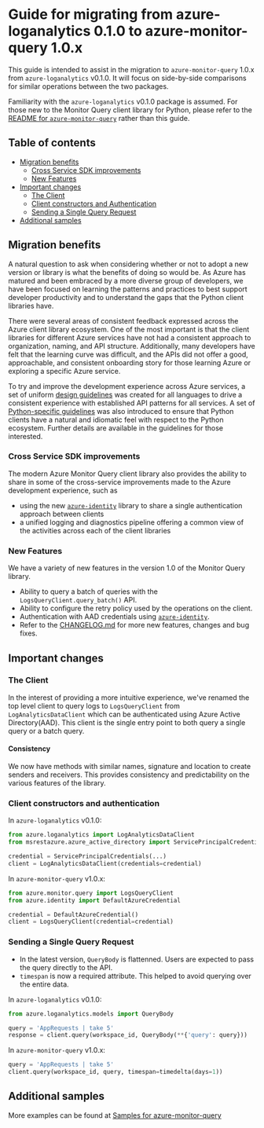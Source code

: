 # Guide for migrating from azure-loganalytics 0.1.0 to azure-monitor-query 1.0.x
This guide is intended to assist in the migration to `azure-monitor-query` 1.0.x from `azure-loganalytics` v0.1.0.
It will focus on side-by-side comparisons for similar operations between the two packages.

Familiarity with the `azure-loganalytics` v0.1.0 package is assumed.
For those new to the Monitor Query client library for Python, please refer to the [README for `azure-monitor-query`](https://github.com/Azure/azure-sdk-for-python/blob/main/sdk/monitor/azure-monitor-query/README.md) rather than this guide.

## Table of contents

* [Migration benefits](#migration-benefits)
    - [Cross Service SDK improvements](#cross-service-sdk-improvements)
    - [New Features](#new-features)
* [Important changes](#important-changes)
    - [The Client](#the-client)
    - [Client constructors and Authentication](#client-constructors-and-authentication)
    - [Sending a Single Query Request](#sending-a-single-query-request)
* [Additional samples](#additional-samples)

## Migration benefits

A natural question to ask when considering whether or not to adopt a new version or library is what
the benefits of doing so would be. As Azure has matured and been embraced by a more diverse group of developers,
we have been focused on learning the patterns and practices to best support developer productivity and
to understand the gaps that the Python client libraries have.

There were several areas of consistent feedback expressed across the Azure client library ecosystem.
One of the most important is that the client libraries for different Azure services have not had a
consistent approach to organization, naming, and API structure. Additionally, many developers have felt
that the learning curve was difficult, and the APIs did not offer a good, approachable,
and consistent onboarding story for those learning Azure or exploring a specific Azure service.

To try and improve the development experience across Azure services,
a set of uniform [design guidelines](https://azure.github.io/azure-sdk/general_introduction.html) was created
for all languages to drive a consistent experience with established API patterns for all services.
A set of [Python-specific guidelines](https://azure.github.io/azure-sdk/python/guidelines/index.html) was also introduced to ensure
that Python clients have a natural and idiomatic feel with respect to the Python ecosystem.
Further details are available in the guidelines for those interested.

### Cross Service SDK improvements

The modern Azure Monitor Query client library also provides the ability to share in some of the cross-service improvements made to the Azure development experience, such as
- using the new [`azure-identity`](https://github.com/Azure/azure-sdk-for-python/blob/main/sdk/identity/azure-identity/README.md) library
to share a single authentication approach between clients
- a unified logging and diagnostics pipeline offering a common view of the activities across each of the client libraries

### New Features

We have a variety of new features in the version 1.0 of the Monitor Query library.

- Ability to query a batch of queries with the `LogsQueryClient.query_batch()` API.
- Ability to configure the retry policy used by the operations on the client.
- Authentication with AAD credentials using [`azure-identity`](https://github.com/Azure/azure-sdk-for-python/blob/main/sdk/identity/azure-identity/README.md).
- Refer to the [CHANGELOG.md](https://github.com/Azure/azure-sdk-for-python/blob/main/sdk/monitor/azure-monitor-query/CHANGELOG.md) for more new features, changes and bug fixes.

## Important changes

### The Client

In the interest of providing a more intuitive experience, we've renamed the top level client to query logs to `LogsQueryClient` from `LogAnalyticsDataClient` which can be authenticated using Azure Active Directory(AAD). This client is the single entry point to both query a single query or a batch query.

#### Consistency
We now have methods with similar names, signature and location to create senders and receivers.
This provides consistency and predictability on the various features of the library.

### Client constructors and authentication

In `azure-loganalytics` v0.1.0:

```python
from azure.loganalytics import LogAnalyticsDataClient
from msrestazure.azure_active_directory import ServicePrincipalCredentials

credential = ServicePrincipalCredentials(...)
client = LogAnalyticsDataClient(credentials=credential)
```

In `azure-monitor-query` v1.0.x:

```python
from azure.monitor.query import LogsQueryClient
from azure.identity import DefaultAzureCredential

credential = DefaultAzureCredential()
client = LogsQueryClient(credential=credential)
```

### Sending a Single Query Request

- In the latest version, `QueryBody` is flattenned. Users are expected to pass the query directly to the API.
- `timespan` is now a required attribute. This helped to avoid querying over the entire data.

In `azure-loganalytics` v0.1.0:

```python
from azure.loganalytics.models import QueryBody

query = 'AppRequests | take 5'
response = client.query(workspace_id, QueryBody(**{'query': query}))
```

In `azure-monitor-query` v1.0.x:

```python
query = 'AppRequests | take 5'
client.query(workspace_id, query, timespan=timedelta(days=1))
```

## Additional samples

More examples can be found at [Samples for azure-monitor-query](https://github.com/Azure/azure-sdk-for-python/tree/main/sdk/monitor/azure-monitor-query/samples)
